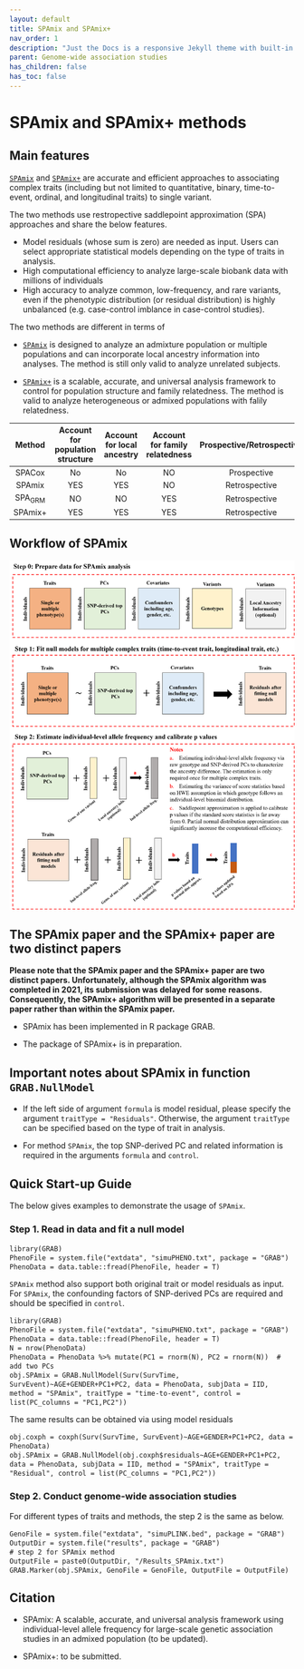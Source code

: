 ```yaml
---
layout: default
title: SPAmix and SPAmix+
nav_order: 1
description: "Just the Docs is a responsive Jekyll theme with built-in search that is easily customizable and hosted on GitHub Pages."
parent: Genome-wide association studies
has_children: false
has_toc: false
---
```


# SPAmix and SPAmix+ methods

## Main features

[```SPAmix```](https://github.com/YuzhuoMa97/SPAmix) and [```SPAmix+```](https://github.com/YuzhuoMa97/SPAmixPlus) are accurate and efficient approaches to associating complex traits (including but not limited to quantitative, binary, time-to-event, ordinal, and longitudinal traits) to single variant.

The two methods use restropective saddlepoint approximation (SPA) approaches and share the below features.

- Model residuals (whose sum is zero) are needed as input. Users can select appropriate statistical models depending on the type of traits in analysis.
- High computational efficiency to analyze large-scale biobank data with millions of individuals
- High accuracy to analyze common, low-frequency, and rare variants, even if the phenotypic distribution (or residual distribution) is highly unbalanced (e.g. case-control imblance in case-control studies).

The two methods are different in terms of

- [```SPAmix```](https://github.com/YuzhuoMa97/SPAmix) is designed to analyze an admixture population or multiple populations and can incorporate local ancestry information into analyses. The method is still only valid to analyze unrelated subjects. 

- [```SPAmix+```](https://github.com/YuzhuoMa97/SPAmixPlus) is a scalable, accurate, and universal analysis framework to control for population structure and family relatedness. The method is valid to analyze heterogeneous or admixed populations with falily relatedness.

| Method         |Account for population structure|Account for local ancestry|Account for family relatedness| Prospective/Retrospective   |
|:----------------------:|:------------------------------:|:------------------------:|:----------------------------:|:---------------------:|
| SPACox                 | No              | No          |  NO            | Prospective   |
| SPAmix                 | YES             | YES          |  NO           | Retrospective |
| SPA<sub>GRM</sub>      | NO              | NO           |  YES          | Retrospective |
| SPAmix+                | YES             | YES          |  YES          | Retrospective |


## Workflow of SPAmix 

![plot](https://raw.githubusercontent.com/YuzhuoMa97/RetroSPAgwas.github.io/main/docs/assets/images/workflow_SPAmix_MYZ.png)


## The SPAmix paper and the SPAmix+ paper are two distinct papers

**Please note that the SPAmix paper and the SPAmix+ paper are two distinct papers. Unfortunately, although the SPAmix algorithm was completed in 2021, its submission was delayed for some reasons. Consequently, the SPAmix+ algorithm will be presented in a separate paper rather than within the SPAmix paper.** 

- SPAmix has been implemented in R package GRAB.

- The package of SPAmix+ is in preparation.

## Important notes about SPAmix in function ```GRAB.NullModel```

- If the left side of argument ```formula``` is model residual, please specify the argument ```traitType = "Residuals"```. Otherwise, the argument ```traitType``` can be specified based on the type of trait in analysis.

- For method ```SPAmix```, the top SNP-derived PC and related information is required in the arguments ```formula``` and ```control```.

## Quick Start-up Guide
The below gives examples to demonstrate the usage of ```SPAmix```.

### Step 1. Read in data and fit a null model

```
library(GRAB)
PhenoFile = system.file("extdata", "simuPHENO.txt", package = "GRAB")
PhenoData = data.table::fread(PhenoFile, header = T)
```

```SPAmix``` method also support both original trait or model residuals as input. For ```SPAmix```, the confounding factors of SNP-derived PCs are required and should be specified in ```control```.

```
library(GRAB)
PhenoFile = system.file("extdata", "simuPHENO.txt", package = "GRAB")
PhenoData = data.table::fread(PhenoFile, header = T)
N = nrow(PhenoData)
PhenoData = PhenoData %>% mutate(PC1 = rnorm(N), PC2 = rnorm(N))  # add two PCs
obj.SPAmix = GRAB.NullModel(Surv(SurvTime, SurvEvent)~AGE+GENDER+PC1+PC2, data = PhenoData, subjData = IID, method = "SPAmix", traitType = "time-to-event", control = list(PC_columns = "PC1,PC2"))
```

The same results can be obtained via using model residuals

```
obj.coxph = coxph(Surv(SurvTime, SurvEvent)~AGE+GENDER+PC1+PC2, data = PhenoData)
obj.SPAmix = GRAB.NullModel(obj.coxph$residuals~AGE+GENDER+PC1+PC2, data = PhenoData, subjData = IID, method = "SPAmix", traitType = "Residual", control = list(PC_columns = "PC1,PC2"))
```

### Step 2. Conduct genome-wide association studies

For different types of traits and methods, the step 2 is the same as below.

```
GenoFile = system.file("extdata", "simuPLINK.bed", package = "GRAB")
OutputDir = system.file("results", package = "GRAB")
# step 2 for SPAmix method
OutputFile = paste0(OutputDir, "/Results_SPAmix.txt")
GRAB.Marker(obj.SPAmix, GenoFile = GenoFile, OutputFile = OutputFile)
```



## Citation

- SPAmix: A scalable, accurate, and universal analysis framework using individual-level allele frequency for large-scale genetic association studies in an admixed population (to be updated).

- SPAmix+: to be submitted.

